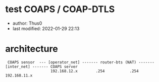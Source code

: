 # test COAPS / COAP-DTLS

* author: Thus0
* last modified: 2022-01-29 22:13

# architecture

```
 COAPS sensor  --- [operator_net] ------- router-bts (NAT) ------- [inter_net] ------- COAPS server
                    192.168.12.x        .254           .254        192.168.11.x 
```

